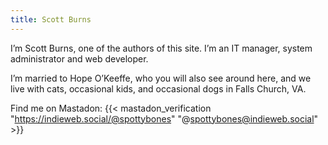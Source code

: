 ```yaml
---
title: Scott Burns
---
```

I’m Scott Burns, one of the authors of this site. I’m an IT manager, system administrator and web developer.

I’m married to Hope O’Keeffe, who you will also see around here,
and we live with cats, occasional kids, and occasional dogs in Falls
Church, VA.

Find me on Mastadon: {{< mastadon_verification "https://indieweb.social/@spottybones" "@spottybones@indieweb.social" >}}

